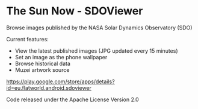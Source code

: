 # The Sun Now - SDOViewer
Browse images published by the NASA Solar Dynamics Observatory (SDO)

Current features:
- View the latest published images (JPG updated every 15 minutes)
- Set an image as the phone wallpaper
- Browse historical data
- Muzei artwork source

https://play.google.com/store/apps/details?id=eu.flatworld.android.sdoviewer

Code released under the Apache License Version 2.0

